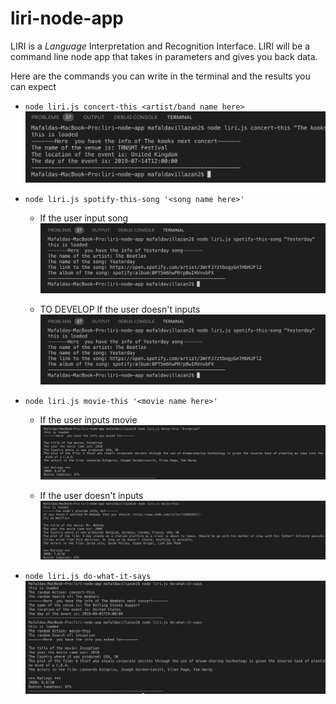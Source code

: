 # liri-node-app
LIRI is a _Language_ Interpretation and Recognition Interface. LIRI will be a command line node app that takes in parameters and gives you back data.


Here are the commands you can write in the terminal and the results you can expect

*  `node liri.js concert-this <artist/band name here>`
![Concert search](images/Concert-this.png)


* `node liri.js spotify-this-song '<song name here>'`

    * If the user input song
    ![Song search](images/spotify-this-song.png)

    * TO DEVELOP If the user  doesn't inputs
    ![Song search](images/spotify-this-song.png)

* `node liri.js movie-this '<movie name here>'`

    * If the user inputs movie
    ![Song search](images/movie-this.png) 

    * If the user  doesn't inputs
    ![Song search](images/movie-this-no-input.png)

* `node liri.js do-what-it-says`
![Random Search](images/Random_Selection.png)